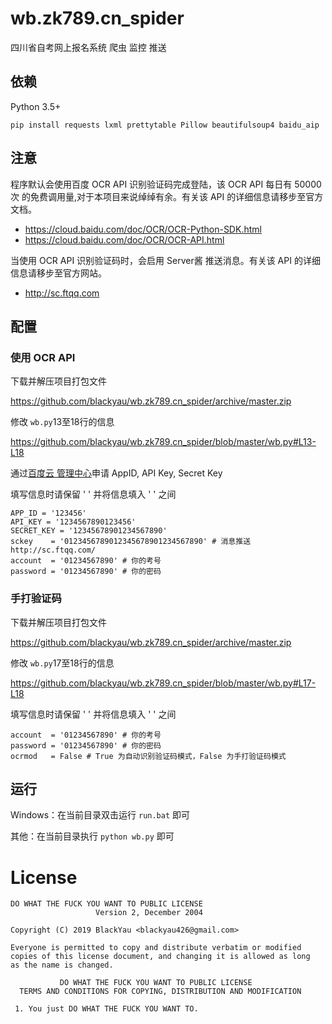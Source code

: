 # wb.zk789.cn_spider

四川省自考网上报名系统 爬虫 监控 推送

## 依赖

Python 3.5+

``` pip install requests lxml prettytable Pillow beautifulsoup4 baidu_aip ```

## 注意

程序默认会使用百度 OCR API 识别验证码完成登陆，该 OCR API 每日有 50000次 的免费调用量,对于本项目来说绰绰有余。有关该 API 的详细信息请移步至官方文档。

- https://cloud.baidu.com/doc/OCR/OCR-Python-SDK.html
- https://cloud.baidu.com/doc/OCR/OCR-API.html

当使用 OCR API 识别验证码时，会启用 Server酱 推送消息。有关该 API 的详细信息请移步至官方网站。

- http://sc.ftqq.com

## 配置

### 使用 OCR API

下载并解压项目打包文件

https://github.com/blackyau/wb.zk789.cn_spider/archive/master.zip

修改 ```wb.py```13至18行的信息

https://github.com/blackyau/wb.zk789.cn_spider/blob/master/wb.py#L13-L18


通过[百度云 管理中心](https://console.bce.baidu.com/ai/#/ai/ocr/app/list)申请 AppID, API Key, Secret Key

填写信息时请保留 ' ' 并将信息填入 ' ' 之间

```
APP_ID = '123456'
API_KEY = '1234567890123456'
SECRET_KEY = '12345678901234567890'
sckey    = '0123456789012345678901234567890' # 消息推送 http://sc.ftqq.com/
account  = '01234567890' # 你的考号
password = '01234567890' # 你的密码
```

### 手打验证码

下载并解压项目打包文件

https://github.com/blackyau/wb.zk789.cn_spider/archive/master.zip

修改 ```wb.py```17至18行的信息

https://github.com/blackyau/wb.zk789.cn_spider/blob/master/wb.py#L17-L18

填写信息时请保留 ' ' 并将信息填入 ' ' 之间

```
account  = '01234567890' # 你的考号
password = '01234567890' # 你的密码
ocrmod   = False # True 为自动识别验证码模式，False 为手打验证码模式
```

## 运行

Windows：在当前目录双击运行 ```run.bat``` 即可

其他：在当前目录执行 ```python wb.py``` 即可

# License
```
DO WHAT THE FUCK YOU WANT TO PUBLIC LICENSE
                   Version 2, December 2004
 
Copyright (C) 2019 BlackYau <blackyau426@gmail.com>

Everyone is permitted to copy and distribute verbatim or modified
copies of this license document, and changing it is allowed as long
as the name is changed.
 
           DO WHAT THE FUCK YOU WANT TO PUBLIC LICENSE
  TERMS AND CONDITIONS FOR COPYING, DISTRIBUTION AND MODIFICATION

 1. You just DO WHAT THE FUCK YOU WANT TO.
```